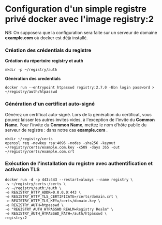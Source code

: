 # Configuration d'un simple registre privé docker avec l'image registry:2

NB: On supposera que la configuration sera faite sur un serveur de domaine **example.com** où docker est déjà installé.

### Création des crédentials du registre

**Création du répertoire registry et auth**

```
mkdir -p ~/registry/auth
```

**Génération des credentials**

```
docker run --entrypoint htpasswd registry:2.7.0 -Bbn login password > ~/registry/auth/htpasswd
```

### Génération d'un certificat auto-signé

Générez un certificat auto-signé. Lors de la génération du certificat, vous pouvez laisser les autres invites vides, à l'exception de l'invite du **Common Name**. Pour l'invite du **Common Name**, mettez le nom d'hôte public du serveur de registre : dans notre cas **example.com** .

```
mkdir ~/registry/certs
openssl req -newkey rsa:4096 -nodes -sha256 -keyout ~/registry/certs/example.com.key -x509 -days 365 -out ~/registry/certs/example.com.crt
```

### Exécution de l'installation du registre avec authentification et activation TLS

```
docker run -d -p 443:443 --restart=always --name registry \
-v ~/registry/certs:/certs \
-v ~/registry/auth:/auth \
-e REGISTRY_HTTP_ADDR=0.0.0.0:443 \
-e REGISTRY_HTTP_TLS_CERTIFICATE=/certs/domain.crt \
-e REGISTRY_HTTP_TLS_KEY=/certs/domain.key \
-e REGISTRY_AUTH=htpasswd \
-e "REGISTRY_AUTH_HTPASSWD_REALM=Registry Realm" \
-e REGISTRY_AUTH_HTPASSWD_PATH=/auth/htpasswd \
registry:2
```